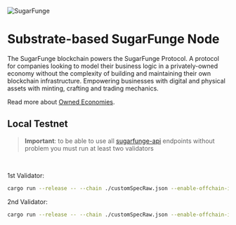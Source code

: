 ![SugarFunge](/docs/sf-name.png)
# Substrate-based SugarFunge Node

The SugarFunge blockchain powers the SugarFunge Protocol. A protocol for companies looking to model their business logic in a privately-owned economy without the complexity of building and maintaining their own blockchain infrastructure. Empowering businesses with digital and physical assets with minting, crafting and trading mechanics.

Read more about [Owned Economies](https://github.com/SugarFunge/OwnedEconomies).


## Local Testnet

> **Important**: to be able to use all [sugarfunge-api](https://github.com/functionland/sugarfunge-api) endpoints without problem you must run at least two validators

<br/>

1st Validator:
```bash
cargo run --release -- --chain ./customSpecRaw.json --enable-offchain-indexing true --base-path=.tmp/node01 --port=30334 --rpc-port 9944 --rpc-cors=all --rpc-methods=Unsafe --rpc-external --validator --name "${1st Validator Name}" --node-key=${1st Validator Node key} --password-filename "${path to file}"
```

2nd Validator:
``` bash
cargo run --release -- --chain ./customSpecRaw.json --enable-offchain-indexing true --base-path=.tmp/node02 --port=30335 --rpc-port 9945 --rpc-cors=all --rpc-methods=Unsafe --rpc-external --bootnodes /ip4/127.0.0.1/tcp/30334/p2p/${1st Validator Local node identity} --validator --name "${2nd Validator Name}" --node-key=${2nd Validator Node key} --password-filename "${path to file}"
```
